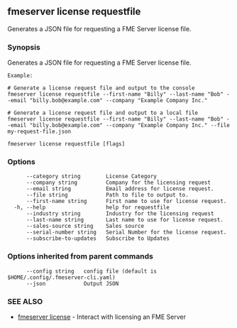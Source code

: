 ## fmeserver license requestfile

Generates a JSON file for requesting a FME Server license file.

### Synopsis

Generates a JSON file for requesting a FME Server license file.
		
	Example:
	
	# Generate a license request file and output to the console
	fmeserver license requestfile --first-name "Billy" --last-name "Bob" --email "billy.bob@example.com" --company "Example Company Inc."
	
	# Generate a license request file and output to a local file
	fmeserver license requestfile --first-name "Billy" --last-name "Bob" --email "billy.bob@example.com" --company "Example Company Inc." --file my-request-file.json

```
fmeserver license requestfile [flags]
```

### Options

```
      --category string        License Category
      --company string         Company for the licensing request
      --email string           Email address for license request.
      --file string            Path to file to output to.
      --first-name string      First name to use for license request.
  -h, --help                   help for requestfile
      --industry string        Industry for the licensing request
      --last-name string       Last name to use for license request.
      --sales-source string    Sales source
      --serial-number string   Serial Number for the license request.
      --subscribe-to-updates   Subscribe to Updates
```

### Options inherited from parent commands

```
      --config string   config file (default is $HOME/.config/.fmeserver-cli.yaml)
      --json            Output JSON
```

### SEE ALSO

* [fmeserver license](fmeserver_license.md)	 - Interact with licensing an FME Server

